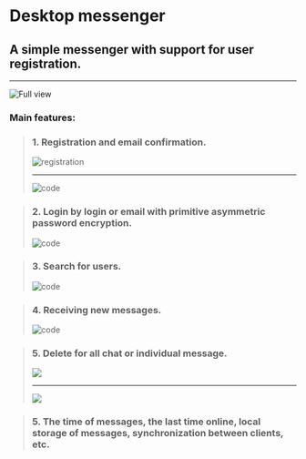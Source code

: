# Desktop messenger
## A simple messenger with support for user registration.
____

![Full view](https://github.com/kirilllapushinskiy/desktop-messenger/blob/production/screenshots/full-view.webp)

### Main features:
> ### 1. **Registration and email confirmation.**
>
> ![registration](https://github.com/kirilllapushinskiy/desktop-messenger/blob/production/screenshots/registration.webp)
> ____
> ![code](https://github.com/kirilllapushinskiy/desktop-messenger/blob/production/screenshots/code1.webp)

> ### 2. **Login by login or email with primitive asymmetric password encryption.**
> 
> ![code](https://github.com/kirilllapushinskiy/desktop-messenger/blob/production/screenshots/wrong-password.webp)

> ### 3. **Search for users.**
> ![code](https://github.com/kirilllapushinskiy/desktop-messenger/blob/production/screenshots/not-found.webp)

> ### 4. **Receiving new messages.**
> 
> ![code](https://github.com/kirilllapushinskiy/desktop-messenger/blob/production/screenshots/new-messages.webp)

> ### 5. **Delete for all chat or individual message.**
>
> ![](https://github.com/kirilllapushinskiy/desktop-messenger/blob/production/screenshots/delete-chat.webp)
> ____
> ![](https://github.com/kirilllapushinskiy/desktop-messenger/blob/production/screenshots/delete-message.webp)

> ### 5. **The time of messages, the last time online, local storage of messages, synchronization between clients, etc.**

